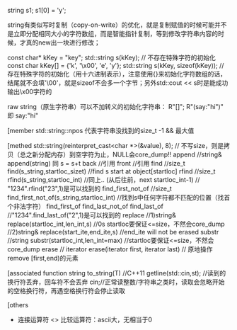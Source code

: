 string s1;
s1[0] = 'y';

string有类似写时复制（copy-on-write）的优化，就是复制赋值的时候可能并不是立即分配相同大小的字符数组，而是智能指针复制，等到修改字符串内容的时候，才真的new出一块进行修改；


const char* kKey = "key"; std::string s(kKey);  // 不存在特殊字符的初始化
const char kKey[] = {'k', '\x00', 'e', 'y'}; std::string s(kKey, sizeof(kKey));  // 存在特殊字符的初始化（用十六进制表示），注意使用{}来初始化字符数组的话，结尾就不会填'\00'，就是sizeof不会多一个字节；另外std::cout << s时是能成功输出\x00字符的

raw string（原生字符串）可以不加转义的初始化字符串：
R"[<tokens>](<字符串>)[<tokens>]"; R"(say:"hi")" 即 say:"hi"

[member
std::string::npos 代表字符串没找到的size_t -1 && 最大值

[methed
std::string(reinterpret_cast<char *>(&value), 8);  // 不写size，则是拷贝（总之新分配内存）到空字符为止，NULL会core_dump!!
append	//string& append(string) 同 s = s+t
back	//引用
front	//引用
find	//size_t find(s_string,startloc_sizet)	//find s start at object[startloc]
rfind	//size_t rfind(s_string,startloc_int)	//同上.. (从后往前，next startloc_int-1)
	//	"1234".rfind("23",1)是可以找到的
find_first_not_of	//size_t find_first_not_of(s_string,startloc_int)	//找到s中任何字符都不匹配的位置（找首个非法字符）
find_first_of
find_last_not_of
find_last_of            //"1234".find_last_of("2",1)是可以找到的
replace	//1)string& replace(startloc_int,len_int,s)	//0s startloc要保证<=size，不然会core_dump
	//2)string& replace(start_ite,end_ite,s)	//end_ite will not be erased
substr	//string substr(startloc_int,len_int=max)       //startloc要保证<=size，不然会core_dump
erase  // iterator erase(iterator first, iterator last)  // 原地操作remove [first,end)的元素

[associated function
string to_string(T)	//C++11
getline(std::cin,st);	//读到的换行符丢弃，回车符不会丢弃
cin;//正常读整数/字符串之类时，读取会忽略开始的空格换行符，再遇空格换行符会停止读取

[others
+ 	连接运算符
<>	比较运算符：ascii大，无相当于0